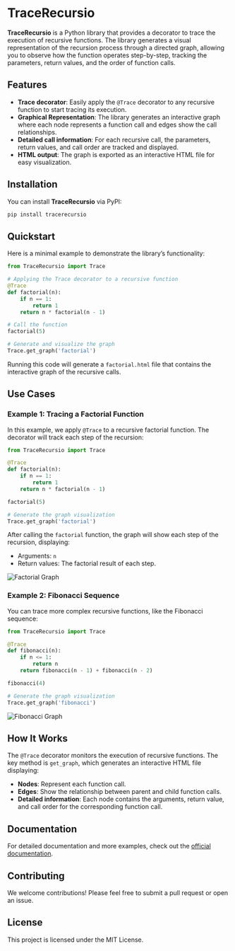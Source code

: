 
# TraceRecursio

**TraceRecursio** is a Python library that provides a decorator to trace the execution of recursive functions. The library generates a visual representation of the recursion process through a directed graph, allowing you to observe how the function operates step-by-step, tracking the parameters, return values, and the order of function calls.

## Features
- **Trace decorator**: Easily apply the `@Trace` decorator to any recursive function to start tracing its execution.
- **Graphical Representation**: The library generates an interactive graph where each node represents a function call and edges show the call relationships.
- **Detailed call information**: For each recursive call, the parameters, return values, and call order are tracked and displayed.
- **HTML output**: The graph is exported as an interactive HTML file for easy visualization.

## Installation

You can install **TraceRecursio** via PyPI:

```bash
pip install tracerecursio
```

## Quickstart

Here is a minimal example to demonstrate the library’s functionality:

```python
from TraceRecursio import Trace

# Applying the Trace decorator to a recursive function
@Trace
def factorial(n):
    if n == 1:
        return 1
    return n * factorial(n - 1)

# Call the function
factorial(5)

# Generate and visualize the graph
Trace.get_graph('factorial')
```

Running this code will generate a `factorial.html` file that contains the interactive graph of the recursive calls.

## Use Cases

### Example 1: Tracing a Factorial Function

In this example, we apply `@Trace` to a recursive factorial function. The decorator will track each step of the recursion:

```python
from TraceRecursio import Trace

@Trace
def factorial(n):
    if n == 1:
        return 1
    return n * factorial(n - 1)

factorial(5)

# Generate the graph visualization
Trace.get_graph('factorial')
```

After calling the `factorial` function, the graph will show each step of the recursion, displaying:
- Arguments: `n`
- Return values: The factorial result of each step.

![Factorial Graph](images/factorial_graph.png)

### Example 2: Fibonacci Sequence

You can trace more complex recursive functions, like the Fibonacci sequence:

```python
from TraceRecursio import Trace

@Trace
def fibonacci(n):
    if n <= 1:
        return n
    return fibonacci(n - 1) + fibonacci(n - 2)

fibonacci(4)

# Generate the graph visualization
Trace.get_graph('fibonacci')
```

![Fibonacci Graph](images/fibonacci_graph.png)

## How It Works

The `@Trace` decorator monitors the execution of recursive functions. The key method is `get_graph`, which generates an interactive HTML file displaying:
- **Nodes**: Represent each function call.
- **Edges**: Show the relationship between parent and child function calls.
- **Detailed information**: Each node contains the arguments, return value, and call order for the corresponding function call.

## Documentation

For detailed documentation and more examples, check out the [official documentation](#).

## Contributing

We welcome contributions! Please feel free to submit a pull request or open an issue.

## License

This project is licensed under the MIT License.
